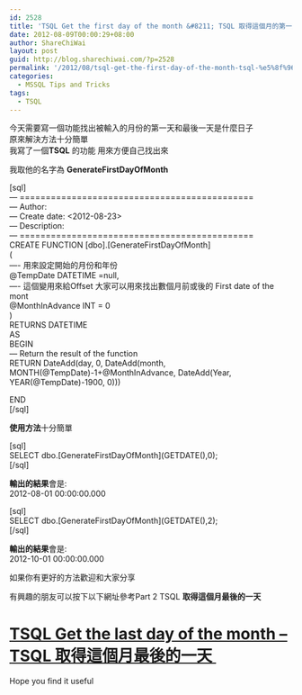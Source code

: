 ```yaml
---
id: 2528
title: 'TSQL Get the first day of the month &#8211; TSQL 取得這個月的第一天'
date: 2012-08-09T00:00:29+08:00
author: ShareChiWai
layout: post
guid: http://blog.sharechiwai.com/?p=2528
permalink: '/2012/08/tsql-get-the-first-day-of-the-month-tsql-%e5%8f%96%e5%be%97%e9%80%99%e5%80%8b%e6%9c%88%e7%9a%84%e7%ac%ac%e4%b8%80%e5%a4%a9/'
categories:
  - MSSQL Tips and Tricks
tags:
  - TSQL
---
```

今天需要寫一個功能找出被輸入的月份的第一天和最後一天是什麼日子  
原來解決方法十分簡單  
我寫了一個**TSQL** 的功能 用來方便自己找出來

我取他的名字為 **GenerateFirstDayOfMonth**

[sql]  
&#8212; =============================================  
&#8212; Author: <ShareChiWai>  
&#8212; Create date: <2012-08-23>  
&#8212; Description: <This function is used to retrieve the first day of the month>  
&#8212; =============================================  
CREATE FUNCTION [dbo].[GenerateFirstDayOfMonth]  
(  
&#8212;- 用來設定開始的月份和年份  
@TempDate DATETIME =null,  
&#8212;- 這個變用來給Offset 大家可以用來找出數個月前或後的 First date of the mont  
@MonthInAdvance INT = 0  
)  
RETURNS DATETIME  
AS  
BEGIN  
&#8212; Return the result of the function  
RETURN DateAdd(day, 0, DateAdd(month, MONTH(@TempDate)-1+@MonthInAdvance, DateAdd(Year, YEAR(@TempDate)-1900, 0)))

END  
[/sql]

**使用方法**十分簡單

[sql]  
SELECT dbo.\[GenerateFirstDayOfMonth\](GETDATE(),0);  
[/sql]

**輸出的結果**會是:  
2012-08-01 00:00:00.000

[sql]  
SELECT dbo.\[GenerateFirstDayOfMonth\](GETDATE(),2);  
[/sql]

**輸出的結果**會是:  
2012-10-01 00:00:00.000

如果你有更好的方法歡迎和大家分享

有興趣的朋友可以按下以下網址參考Part 2 TSQL **取得這個月最後的一天**

# <a title="Permalink to TSQL Get the last day of the month – TSQL 取得這個月最後的一天" href="http://blog.sharechiwai.com/2012/08/tsql-get-the-last-day-of-the-month-tsql-%e5%8f%96%e5%be%97%e9%80%99%e5%80%8b%e6%9c%88%e6%9c%80%e5%be%8c%e7%9a%84%e4%b8%80%e5%a4%a9/" rel="bookmark">TSQL Get the last day of the month – TSQL 取得這個月最後的一天 </a>

Hope you find it useful